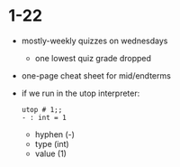 # 1-22

- mostly-weekly quizzes on wednesdays
  - one lowest quiz grade dropped
- one-page cheat sheet for mid/endterms
- if we run in the utop interpreter:
  ```
  utop # 1;;
  - : int = 1
  ```

  - hyphen (-)
  - type (int)
  - value (1)
